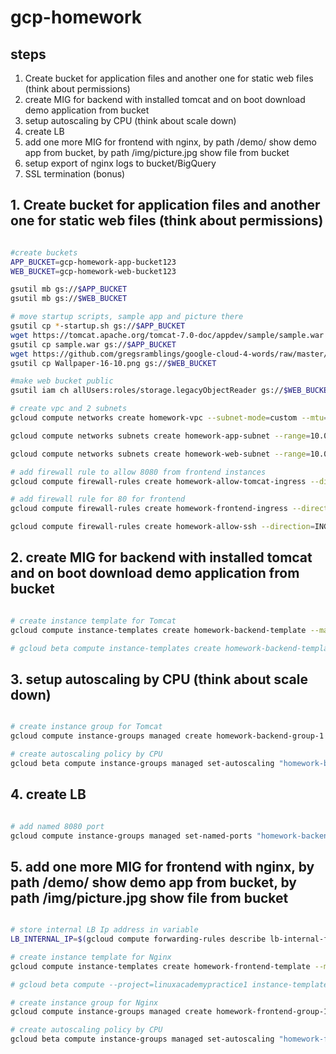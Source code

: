 # gcp-homework

## steps

1. Create bucket for application files and another one for static web files (think about permissions)
2. create MIG for backend with installed tomcat and on boot download demo application from bucket
3. setup autoscaling by CPU (think about scale down)
4. create LB
5. add one more MIG for frontend with nginx, by path /demo/ show demo app from bucket, by path /img/picture.jpg show file from bucket
6. setup export of nginx logs to bucket/BigQuery
7. SSL termination (bonus)

## 1. Create bucket for application files and another one for static web files (think about permissions)

```bash

#create buckets
APP_BUCKET=gcp-homework-app-bucket123
WEB_BUCKET=gcp-homework-web-bucket123

gsutil mb gs://$APP_BUCKET
gsutil mb gs://$WEB_BUCKET

# move startup scripts, sample app and picture there
gsutil cp *-startup.sh gs://$APP_BUCKET
wget https://tomcat.apache.org/tomcat-7.0-doc/appdev/sample/sample.war
gsutil cp sample.war gs://$APP_BUCKET
wget https://github.com/gregsramblings/google-cloud-4-words/raw/master/Wallpaper-16-10.png
gsutil cp Wallpaper-16-10.png gs://$WEB_BUCKET

#make web bucket public
gsutil iam ch allUsers:roles/storage.legacyObjectReader gs://$WEB_BUCKET

# create vpc and 2 subnets
gcloud compute networks create homework-vpc --subnet-mode=custom --mtu=1460 --bgp-routing-mode=regional

gcloud compute networks subnets create homework-app-subnet --range=10.0.1.0/24 --network=homework-vpc --region=us-central1

gcloud compute networks subnets create homework-web-subnet --range=10.0.2.0/24 --network=homework-vpc --region=us-central1

# add firewall rule to allow 8080 from frontend instances
gcloud compute firewall-rules create homework-allow-tomcat-ingress --direction=INGRESS --priority=1000 --network=homework-vpc --action=ALLOW --rules=tcp:8080 --source-tags=homework-frontend-tag --target-tags=homework-backend-tag

# add firewall rule for 80 for frontend 
gcloud compute firewall-rules create homework-frontend-ingress --direction=INGRESS --priority=1000 --network=homework-vpc --action=ALLOW --rules=tcp:80,tcp:443 --source-ranges=0.0.0.0/0 --target-tags=homework-frontend-tag

gcloud compute firewall-rules create homework-allow-ssh --direction=INGRESS --priority=1000 --network=homework-vpc --action=ALLOW --rules=tcp:22 --source-ranges=0.0.0.0/0

```

## 2. create MIG for backend with installed tomcat and on boot download demo application from bucket

```bash

# create instance template for Tomcat
gcloud compute instance-templates create homework-backend-template --machine-type=g1-small  --metadata=startup-script-url=https://storage.googleapis.com/$APP_BUCKET/tomcat-startup.sh,APP_BUCKET=$APP_BUCKET --tags=homework-backend-tag --boot-disk-size=10GB --boot-disk-type=pd-balanced --boot-disk-device-name=homework-backend-template

# gcloud beta compute instance-templates create homework-backend-template --machine-type=g1-small --subnet=projects/linuxacademypractice1/regions/us-central1/subnetworks/app-subnet --metadata=startup-script-url=https://storage.googleapis.com/gcp-hwww-app-bucket/tomcat-startup.s --region=us-central1 --tags=homework-backend-tag  --boot-disk-size=10GB --boot-disk-type=pd-balanced --boot-disk-device-name=homework-backend-template

```

## 3. setup autoscaling by CPU (think about scale down)

```bash

# create instance group for Tomcat
gcloud compute instance-groups managed create homework-backend-group-1 --base-instance-name=homework-backend-group-1 --template=homework-backend-template --size=1 --zone=us-central1-a

# create autoscaling policy by CPU
gcloud beta compute instance-groups managed set-autoscaling "homework-backend-group-1" --zone "us-central1-a" --cool-down-period "60" --max-num-replicas "4" --min-num-replicas "1" --target-cpu-utilization "0.6" --mode "on"

```

## 4. create LB

```bash

# add named 8080 port
gcloud compute instance-groups managed set-named-ports "homework-backend-group-1" --zone "us-central1-a" --named-ports=tomcat-service:8080

```

## 5. add one more MIG for frontend with nginx, by path /demo/ show demo app from bucket, by path /img/picture.jpg show file from bucket

```bash

# store internal LB Ip address in variable
LB_INTERNAL_IP=$(gcloud compute forwarding-rules describe lb-internal-frontend --region=us-central1 --format="value(IPAddress)")

# create instance template for Nginx
gcloud compute instance-templates create homework-frontend-template --machine-type=g1-small  --metadata=startup-script-url=https://storage.googleapis.com/$APP_BUCKET/nginx-startup.sh,LB_INTERNAL_IP=$LB_INTERNAL_IP --tags=homework-frontend-tag --boot-disk-size=10GB --boot-disk-type=pd-balanced --boot-disk-device-name=homework-frontend-template

# gcloud beta compute --project=linuxacademypractice1 instance-templates create homework-frontend-template --machine-type=g1-small --subnet=projects/linuxacademypractice1/regions/us-central1/subnetworks/web-subnet --network-tier=PREMIUM --metadata=startup-script-url=https://storage.googleapis.com/gcp-homework-app-bucket/nginx-startup.sh --maintenance-policy=MIGRATE --service-account=450684076389-compute@developer.gserviceaccount.com --scopes=https://www.googleapis.com/auth/devstorage.read_only,https://www.googleapis.com/auth/logging.write,https://www.googleapis.com/auth/monitoring.write,https://www.googleapis.com/auth/servicecontrol,https://www.googleapis.com/auth/service.management.readonly,https://www.googleapis.com/auth/trace.append --region=us-central1 --tags=homework-frontend-tag,http-server --image=debian-10-buster-v20210721 --image-project=debian-cloud --boot-disk-size=10GB --boot-disk-type=pd-balanced --boot-disk-device-name=homework-frontend-template --no-shielded-secure-boot --no-shielded-vtpm --no-shielded-integrity-monitoring --reservation-affinity=any

# create instance group for Nginx
gcloud compute instance-groups managed create homework-frontend-group-1 --base-instance-name=homework-frontend-group-1 --template=homework-frontend-template --size=1 --zone=us-central1-a

# create autoscaling policy by CPU
gcloud beta compute instance-groups managed set-autoscaling "homework-frontend-group-1" --zone "us-central1-a" --cool-down-period "60" --max-num-replicas "4" --min-num-replicas "1" --target-cpu-utilization "0.6" --mode "on"

```
